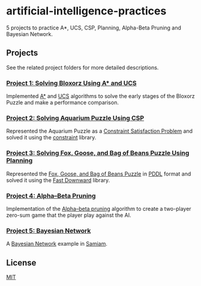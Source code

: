 # artificial-intelligence-practices
5 projects to practice A*, UCS, CSP, Planning, Alpha-Beta Pruning and Bayesian Network.

## Projects
See the related project folders for more detailed descriptions.
### [Project 1: Solving Bloxorz Using A* and UCS](./p1_solving_bloxorz_using_a*_and_ucs)
Implemented [A*](https://en.wikipedia.org/wiki/A*_search_algorithm) and [UCS](https://www.educba.com/uniform-cost-search/) algorithms to solve the early stages of the Bloxorz Puzzle and make a performance comparison.
### [Project 2: Solving Aquarium Puzzle Using CSP](./p2_solving_aquarium_puzzle_using_csp)
Represented the Aquarium Puzzle as a [Constraint Satisfaction Problem](https://en.wikipedia.org/wiki/Constraint_satisfaction) and solved it using the [constraint](https://pypi.org/project/python-constraint/) library.
### [Project 3: Solving Fox, Goose, and Bag of Beans Puzzle Using Planning](./p3_solving_fox%2C_goose%2C_and_bag_of_beans_puzzle_using_planning)
Represented the [Fox, Goose, and Bag of Beans Puzzle](https://en.wikipedia.org/wiki/Wolf,_goat_and_cabbage_problem) in [PDDL](https://en.wikipedia.org/wiki/Planning_Domain_Definition_Language) format and solved it using the [Fast Downward](http://www.fast-downward.org/HomePage) library.
### [Project 4: Alpha–Beta Pruning](./p4_game_tree_search)
Implementation of the [Alpha–beta pruning](https://en.wikipedia.org/wiki/Alpha%E2%80%93beta_pruning#:~:text=Alpha%E2%80%93beta%20pruning%20is%20a,%2C%20Go%2C%20etc.) algorithm to create a two-player zero-sum game that the player play against the AI.
### [Project 5: Bayesian Network](./p5_bayesian_network)
A [Bayesian Network](https://en.wikipedia.org/wiki/Bayesian_network) example in [Samiam](http://reasoning.cs.ucla.edu/samiam/).

## License
[MIT](./LICENSE)

